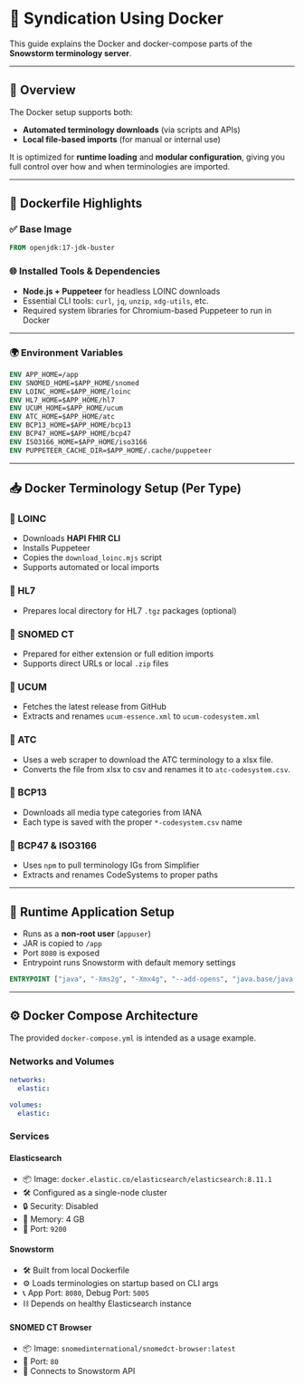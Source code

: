# 🐳 Syndication Using Docker

This guide explains the Docker and docker-compose parts of the **Snowstorm terminology server**.

---

## 📂 Overview

The Docker setup supports both:

- **Automated terminology downloads** (via scripts and APIs)
- **Local file-based imports** (for manual or internal use)

It is optimized for **runtime loading** and **modular configuration**, giving you full control over how and when terminologies are imported.

---

## 🧱 Dockerfile Highlights

### ✅ Base Image

```Dockerfile
FROM openjdk:17-jdk-buster
```

### 🌐 Installed Tools & Dependencies

- **Node.js + Puppeteer** for headless LOINC downloads
- Essential CLI tools: `curl`, `jq`, `unzip`, `xdg-utils`, etc.
- Required system libraries for Chromium-based Puppeteer to run in Docker

---

### 🌍 Environment Variables

```Dockerfile
ENV APP_HOME=/app
ENV SNOMED_HOME=$APP_HOME/snomed
ENV LOINC_HOME=$APP_HOME/loinc
ENV HL7_HOME=$APP_HOME/hl7
ENV UCUM_HOME=$APP_HOME/ucum
ENV ATC_HOME=$APP_HOME/atc
ENV BCP13_HOME=$APP_HOME/bcp13
ENV BCP47_HOME=$APP_HOME/bcp47
ENV ISO3166_HOME=$APP_HOME/iso3166
ENV PUPPETEER_CACHE_DIR=$APP_HOME/.cache/puppeteer
```

---

## 📥 Docker Terminology Setup (Per Type)

### 📘 LOINC

- Downloads **HAPI FHIR CLI**
- Installs Puppeteer
- Copies the `download_loinc.mjs` script
- Supports automated or local imports

### 📗 HL7

- Prepares local directory for HL7 `.tgz` packages (optional)

### 📕 SNOMED CT

- Prepared for either extension or full edition imports
- Supports direct URLs or local `.zip` files

### 📙 UCUM

- Fetches the latest release from GitHub
- Extracts and renames `ucum-essence.xml` to `ucum-codesystem.xml`

### 📒 ATC

- Uses a web scraper to download the ATC terminology to a xlsx file.
- Converts the file from xlsx to csv and renames it to `atc-codesystem.csv`.

### 📓 BCP13

- Downloads all media type categories from IANA
- Each type is saved with the proper `*-codesystem.csv` name

### 📔 BCP47 & ISO3166

- Uses `npm` to pull terminology IGs from Simplifier
- Extracts and renames CodeSystems to proper paths

---

## 🚀 Runtime Application Setup

- Runs as a **non-root user** (`appuser`)
- JAR is copied to `/app`
- Port `8080` is exposed
- Entrypoint runs Snowstorm with default memory settings

```Dockerfile
ENTRYPOINT ["java", "-Xms2g", "-Xmx4g", "--add-opens", "java.base/java.lang=ALL-UNNAMED", "--add-opens", "java.base/java.util=ALL-UNNAMED", "-jar", "/app/snowstorm.jar"]
```

---


## ⚙️ Docker Compose Architecture
The provided `docker-compose.yml` is intended as a usage example.

### Networks and Volumes

```yaml
networks:
  elastic:

volumes:
  elastic:
```

### Services

#### Elasticsearch
- 📦 Image: `docker.elastic.co/elasticsearch/elasticsearch:8.11.1`
- 🛠️ Configured as a single-node cluster
- 🔒 Security: Disabled
- 💾 Memory: 4 GB
- 🔌 Port: `9200`

#### Snowstorm
- 🛠️ Built from local Dockerfile
- ⚙️ Loads terminologies on startup based on CLI args
- 📞 App Port: `8080`, Debug Port: `5005`
- ⛓️ Depends on healthy Elasticsearch instance

#### SNOMED CT Browser
- 📦 Image: `snomedinternational/snomedct-browser:latest`
- 🔌 Port: `80`
- 🔗 Connects to Snowstorm API


